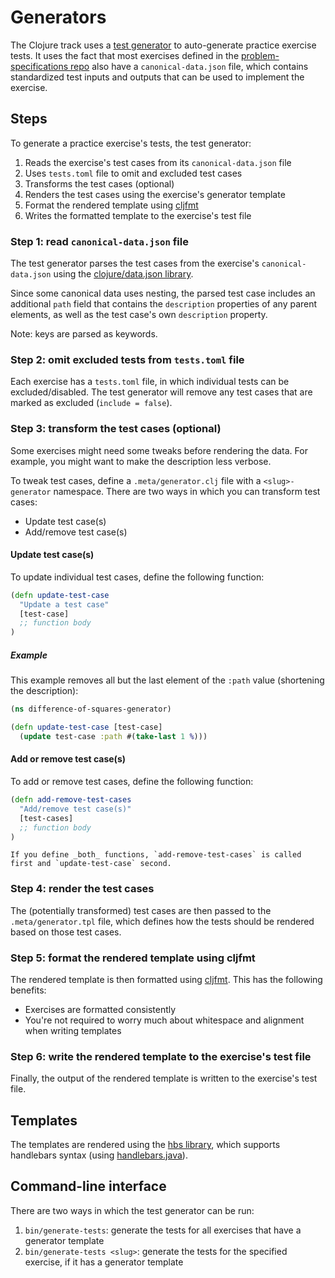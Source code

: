 # Generators

The Clojure track uses a [test generator](https://exercism.org/docs/building/tooling/test-generators) to auto-generate practice exercise tests.
It uses the fact that most exercises defined in the [problem-specifications repo](https://github.com/exercism/problem-specifications/) also have a `canonical-data.json` file, which contains standardized test inputs and outputs that can be used to implement the exercise.

## Steps

To generate a practice exercise's tests, the test generator:

1. Reads the exercise's test cases from its `canonical-data.json` file
2. Uses `tests.toml` file to omit and excluded test cases
3. Transforms the test cases (optional)
4. Renders the test cases using the exercise's generator template
5. Format the rendered template using [cljfmt](https://github.com/weavejester/cljfmt)
6. Writes the formatted template to the exercise's test file

### Step 1: read `canonical-data.json` file

The test generator parses the test cases from the exercise's `canonical-data.json` using the [clojure/data.json library](https://github.com/clojure/data.json).

Since some canonical data uses nesting, the parsed test case includes an additional `path` field that contains the `description` properties of any parent elements, as well as the test case's own `description` property.

Note: keys are parsed as keywords.

### Step 2: omit excluded tests from `tests.toml` file

Each exercise has a `tests.toml` file, in which individual tests can be excluded/disabled.
The test generator will remove any test cases that are marked as excluded (`include = false`).

### Step 3: transform the test cases (optional)

Some exercises might need some tweaks before rendering the data.
For example, you might want to make the description less verbose.

To tweak test cases, define a `.meta/generator.clj` file with a `<slug>-generator` namespace.
There are two ways in which you can transform test cases:

- Update test case(s)
- Add/remove test case(s)

#### Update test case(s)

To update individual test cases, define the following function:

```clojure
(defn update-test-case
  "Update a test case"
  [test-case]
  ;; function body
)
```

##### Example

This example removes all but the last element of the `:path` value (shortening the description):

```clojure
(ns difference-of-squares-generator)

(defn update-test-case [test-case]
  (update test-case :path #(take-last 1 %)))
```

#### Add or remove test case(s)

To add or remove test cases, define the following function:

```clojure
(defn add-remove-test-cases
  "Add/remove test case(s)"
  [test-cases]
  ;; function body
)
```

```exercism/note
If you define _both_ functions, `add-remove-test-cases` is called first and `update-test-case` second.
```

### Step 4: render the test cases

The (potentially transformed) test cases are then passed to the `.meta/generator.tpl` file, which defines how the tests should be rendered based on those test cases.

### Step 5: format the rendered template using cljfmt

The rendered template is then formatted using [cljfmt](https://github.com/weavejester/cljfmt).
This has the following benefits:

- Exercises are formatted consistently
- You're not required to worry much about whitespace and alignment when writing templates

### Step 6: write the rendered template to the exercise's test file

Finally, the output of the rendered template is written to the exercise's test file.

## Templates

The templates are rendered using the [hbs library](https://github.com/sunng87/hbs), which supports handlebars syntax (using [handlebars.java](https://github.com/jknack/handlebars.java/)).

## Command-line interface

There are two ways in which the test generator can be run:

1. `bin/generate-tests`: generate the tests for all exercises that have a generator template
2. `bin/generate-tests <slug>`: generate the tests for the specified exercise, if it has a generator template
